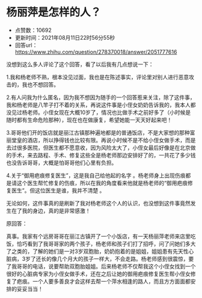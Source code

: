# 杨丽萍是怎样的人？
- 点赞数：10692
- 更新时间：2021年08月11日22时56分55秒
- 回答url：https://www.zhihu.com/question/278370018/answer/2051777616
<body>
 <p data-pid="-N2nlh0m">没想到这么多人评论了这个回答，看了以后我有几点想说一下：</p>
 <p data-pid="SdkkTPDS">1.我和杨老师不熟，根本没见过面，我也是在陈述事实，评论里对别人进行恶意攻击的，我也不想回答。</p>
 <p data-pid="qqE2qhxs">2.有人问我为什么匿名，因为我不想因为随手的一个回答惹来关注，除了这件事，我和杨老师是八竿子打不着的关系，再说这件事是小侄女奶奶告诉我的，我本人都没见过杨老师。小侄女现在大概10岁了，情况也比做手术之前好多了（小时候是随时都有生命危险那种），现在也在做康复，希望她能一天天好起来吧！</p>
 <p data-pid="K3IFDUes">3.哥哥他们开的饭店就是丽江古镇那种遍地都是的普通饭店，不是大家想的那种富丽堂皇的酒店，所以挣得钱也比较有限。再说小时候不是不给小侄女做手术，而是去过很多医院，但医生都不愿意收，因为风险太大了，小侄女最后好像是在北京做的手术，来去路程、手术、修复这些全是杨老师那边安排好了的，一共花了多少钱也没告诉哥哥，大概是怕哥哥他们心里有负担。</p>
 <p data-pid="9yyEYsU6">4.关于“御用疤痕修复医生”，这是我自己给他起的名字 。杨老师身上出现伤痕都是请这个医生帮忙修复的伤痕，所以在我的角度看来他就是杨老师的“御用疤痕修复医生”。但这位医生是谁，我并不清楚 。</p>
 <p data-pid="aOTCKMO2">无论如何，这件事真的是刷新了我对杨老师这个人的认识，也没想到这件事竟然发生在了我的身边，真的是非常感激！</p>
 <p data-pid="LyTaMWGN">原回答：</p>
 <p data-pid="bv9cg-G_">真事。我家有个远房哥哥在丽江古镇开了一个小饭店，有一天杨丽萍老师来店里吃饭，恰巧看到了我哥哥家的两个孩子，杨老师和孩子们打了招呼，问了问她们多大了之类的，了解的她们是一对3岁双胞胎，奶奶抱着的是姐姐，姐姐患有先天性心脏病，3岁了还长的像几个月大的孩子一样大，不会走路。杨老师感到很震惊，要了我哥哥的电话，说要帮助双胞胎姐姐。后来杨老师不仅帮我这个小侄女找到一个很好的心脏病专家为小侄女做手术，还在之后让她的御用疤痕修复医生帮小侄女修复了疤痕。一个人要多善良才会这样去帮一个萍水相逢的路人，而且方方面面都安排的妥妥当当！</p>
</body>
